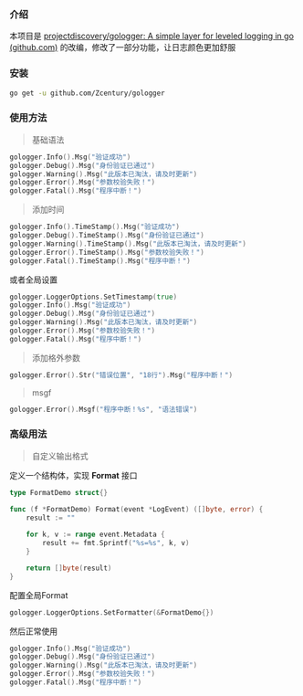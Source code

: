 ### 介绍

本项目是 [projectdiscovery/gologger: A simple layer for leveled logging in go (github.com)](https://github.com/projectdiscovery/gologger) 的改编，修改了一部分功能，让日志颜色更加舒服



### 安装

```sh
go get -u github.com/Zcentury/gologger
```



### 使用方法

> 基础语法

```go
gologger.Info().Msg("验证成功")
gologger.Debug().Msg("身份验证已通过")
gologger.Warning().Msg("此版本已淘汰，请及时更新")
gologger.Error().Msg("参数校验失败！")
gologger.Fatal().Msg("程序中断！")
```

> 添加时间

```go
gologger.Info().TimeStamp().Msg("验证成功")
gologger.Debug().TimeStamp().Msg("身份验证已通过")
gologger.Warning().TimeStamp().Msg("此版本已淘汰，请及时更新")
gologger.Error().TimeStamp().Msg("参数校验失败！")
gologger.Fatal().TimeStamp().Msg("程序中断！")
```

或者全局设置

```go
gologger.LoggerOptions.SetTimestamp(true)
gologger.Info().Msg("验证成功")
gologger.Debug().Msg("身份验证已通过")
gologger.Warning().Msg("此版本已淘汰，请及时更新")
gologger.Error().Msg("参数校验失败！")
gologger.Fatal().Msg("程序中断！")
```

> 添加格外参数

```go
gologger.Error().Str("错误位置", "18行").Msg("程序中断！")
```

> msgf

```go
gologger.Error().Msgf("程序中断！%s", "语法错误")
```



### 高级用法

> 自定义输出格式

定义一个结构体，实现 **Format** 接口

```go
type FormatDemo struct{}

func (f *FormatDemo) Format(event *LogEvent) ([]byte, error) {
    result := ""
    
	for k, v := range event.Metadata {
        result += fmt.Sprintf("%s=%s", k, v)
	}

    return []byte(result)
}
```

配置全局Format

```go
gologger.LoggerOptions.SetFormatter(&FormatDemo{})
```

然后正常使用

```go
gologger.Info().Msg("验证成功")
gologger.Debug().Msg("身份验证已通过")
gologger.Warning().Msg("此版本已淘汰，请及时更新")
gologger.Error().Msg("参数校验失败！")
gologger.Fatal().Msg("程序中断！")
```

